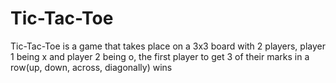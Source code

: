 # Tic-Tac-Toe

Tic-Tac-Toe is a game that takes place on a 3x3 board with 2 players, player 1 being x and player 2 being o, the first player to get 3 of their marks in a row(up, down, across, diagonally) wins